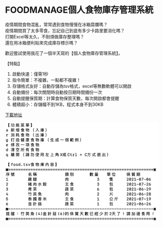 # FOODMANAGE個人食物庫存管理系統

疫情期間食物混亂，常常遇到食物慢慢在冰箱腐爛嗎？  
疫情期間買了太多零食，忘記自己到底有多少卡路里要消化嗎？  
打開Excel等太久，不耐煩做庫存整理嗎？  
還在用冰箱便利貼來完成庫存標示嗎？  

歡迎嘗試使用我花了一個半天寫的【個人食物庫存管理系統】。

【特點】

1. 啟動快速：僅需1秒
2. 指令簡單：不複雜，一點都不複雜！
3. 存儲格式友好：自動存儲為tsv格式，excel等無數軟體可以開啟
4. 自動備份：每次關閉時自動按日期時間備份一次
5. 自動提醒保質期：計算食物保質天數，每次開啟都會提醒
6. 體積超小：存儲檔不到1KB，程式本身不到30KB

[下載地址](https://github.com/fireindark707/food_manage/raw/main/%E9%A3%9F%E7%89%A9%E5%BA%AB%E5%AD%98%E7%AE%A1%E7%90%86%E7%B3%BB%E7%B5%B1.zip)

![](./preview.jpg)
